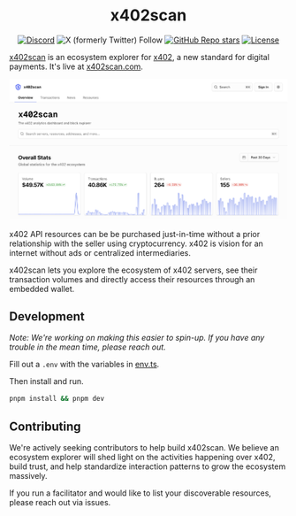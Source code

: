<div align="center">

# x402scan

</div>

<div align="center">
    
  [![Discord](https://img.shields.io/discord/1382120201713352836?style=flat&logo=discord&logoColor=white&label=Discord)](https://discord.gg/JuKt7tPnNc) 
  ![X (formerly Twitter) Follow](https://img.shields.io/twitter/follow/merit_systems) 
  [![GitHub Repo stars](https://img.shields.io/github/stars/Merit-Systems/echo?style=social)](https://github.com/Merit-Systems/echo) 
  [![License](https://img.shields.io/badge/License-Apache%202.0-blue.svg)](https://opensource.org/licenses/Apache-2.0)

</div>

[x402scan](https://x402scan.com) is an ecosystem explorer for [x402](https://www.x402.org/), a new standard for digital payments. It's live at [x402scan.com](https://x402scan.com).

![x402scan screenshot](./preview.png)


x402 API resources can be be purchased just-in-time without a prior relationship with the seller using cryptocurrency. x402 is vision for an internet without ads or centralized intermediaries. 

x402scan lets you explore the ecosystem of x402 servers, see their transaction volumes and directly access their resources through an embedded wallet.



## Development

*Note: We're working on making this easier to spin-up. If you have any trouble in the mean time, please reach out.*

Fill out a `.env` with the variables in [env.ts](https://github.com/Merit-Systems/x402scan/blob/main/src/env.ts).

Then install and run.
```bash
pnpm install && pnpm dev
```


## Contributing
We're actively seeking contributors to help build x402scan. We believe an ecosystem explorer will shed light on the activities happening over x402, build trust, and help standardize interaction patterns to grow the ecosystem massively.

If you run a facilitator and would like to list your discoverable resources, please reach out via issues.
